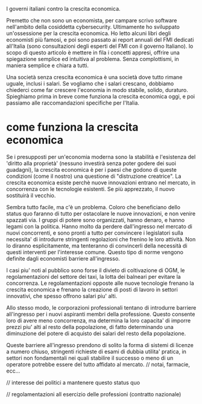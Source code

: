 I governi italiani contro la crescita economica.

Premetto che non sono un economista, per campare scrivo software nell'ambito della cosiddetta cybersecurity.
Ultimamente ho sviluppato un'ossessione per la crescita economica.
Ho letto alcuni libri degli economisti più famosi, e poi sono passato ai report annuali del FMI dedicati all'Italia 
(sono consultazioni degli esperti del FMI con il governo Italiano).
lo scopo di questo articolo è mettere in fila i concetti appresi, offrire una spiegazione semplice ed intuitiva al problema.
Senza complottismi, in maniera semplice e chiara a tutti.

Una società senza crescita economica è una società dove tutto rimane uguale, inclusi i salari.
Se vogliamo che i salari crescano, dobbiamo chiederci come far crescere l'economia in modo stabile, solido, duraturo.
Spieghiamo prima in breve come funziona la crescita economica oggi, e poi passiamo alle raccomandazioni specifiche per l'Italia.

# come funziona la crescita economica
Se i presupposti per un'economia moderna sono la stabilità e l'esistenza del 'diritto alla proprietà' 
(nessuno investirà senza poter godere dei suoi guadagni), la crescita economica è per i paesi che godono di 
queste condizioni (come il nostro) una questione di "distruzione creatrice". 
La crescita economica esiste perchè nuove innovazioni entrano nel mercato, in concorrenza con le tecnologie esistenti. 
Se più apprezzato, il nuovo sostituirà il vecchio.

Sembra tutto facile, ma c'è un problema. 
Coloro che beneficiano dello status quo faranno di tutto per ostacolare le nuove innovazioni, e non venire spazzati via.
I gruppi di potere sono organizzati, hanno denaro, e hanno legami con la politica.
Hanno molto da perdere dall'ingresso nel mercato di nuovi concorrenti, e sono pronti a tutto per convincere i 
legislatori sulla necessita' di introdurre stringenti regolazioni che frenino le loro attività. 
Non lo diranno esplicitamente, ma tenteranno di convincerli della necessità di questi interventi per l'interesse comune.
Questo tipo di norme vengono definite dagli economisti barriere all'ingresso.

I casi piu' noti al pubblico sono forse il divieto di coltivazione di OGM, le regolamentazioni del settore dei taxi, la lotta dei balneari per evitare la concorrenza.
Le regolamentazioni opposte alle nuove tecnologie frenano la crescita economica e frenano la creazione di posti di lavoro in settori innovativi, che spesso offrono salari piu' alti.

Allo stesso modo, le corporazioni professionali tentano di introdurre barriere all'ingresso per i nuovi aspiranti membri della professione.
Questo consente loro di avere meno concorrenza, ma determina la loro capacita' di imporre prezzi piu' alti al resto della popolazione, di fatto determinando
una diminuzione del potere di acquisto dei salari del resto della popolazione.

Queste barriere all'ingresso prendono di solito la forma di sistemi di licenze a numero chiuso, stringenti richieste di esami di dubbia utilita' pratica,
in settori non fondamentali nei quali stabilire il successo o meno di un operatore potrebbe essere del tutto affidato al mercato.
// notai, farmacie, ecc...

// interesse dei politici a mantenere questo status quo

// regolamentazioni all esercizio delle professioni (contratto nazionale)
